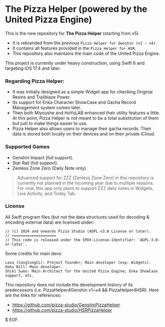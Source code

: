 # The Pizza Helper (powered by the United Pizza Engine)

This is the new repository for **The Pizza Helper** (starting from v5).

  - It is rebranded from the previous `Pizza Helper for Genshin (v1 ~ v4)`. 
  - It contains all features provided in the `Pizza Helper for HSR`.
  - This repository also maintains the main code of the United Pizza Engine.

This project is currently under heavy construction, using Swift 6 and targeting iOS 17.4 and later.

### Regarding Pizza Helper:

- It was initially designed as a simple Widget app for checking Original Resins and Trailblaze Power.
- Its support for Enka Character ShowCase and Gacha Record Management system comes later.
- Then both Miyoushe and HoYoLAB enhanced their utility features a little. At this point, Pizza Helper is not meant to be a total substitution of them but just to make things easier to use.
- Pizza Helper also allows users to manage their gacha records. Their data is stored both locally on their devices and on their private iCloud.

### Supported Games

- Genshin Impact (full support).
- Star Rail (full support).
- Zenless Zone Zero (Daily Note only).

> Advanced support for ZZZ (Zenless Zone Zero) in this repository is currently not planned in the incoming year due to multiple reasons. For now, this app only plans to support ZZZ daily notes in Widgets, Live Activity, and Today Tab.

### License

All Swift program files (but not the data structures used for decoding & encoding external data) are licensed under:

```
// (c) 2024 and onwards Pizza Studio (AGPL v3.0 License or later).
// ====================
// This code is released under the SPDX-License-Identifier: `AGPL-3.0-or-later`.
```

Some credits for main devs:

```
Lava (CanglongCL): Project founder; Main developer (esp: Widgets).
Haku Bill: Main developer.
Shiki Suen: Main Architect for the United Pizza Engine; Enka ShowCase support, etc.
```

This repository does not include the development history of its predecessors (i.e. PizzaHelper4Genshin v1~v4 && PizzaHelper4HSR). Here are the links for references:

- https://github.com/pizza-studio/GenshinPizzaHelper
- https://github.com/pizza-studio/HSRPizzaHelper

$ EOF.
